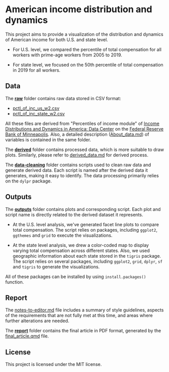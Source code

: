 # American income distribution and dynamics

<!-- badges: start -->

<!-- badges: end -->

This project aims to provide a visualization of the distribution and dynamics of American income for both U.S. and state level.

-   For U.S. level, we compared the percentile of total compensation for all workers with prime-age workers from 2005 to 2019.

-   For state level, we focused on the 50th percentile of total compensation in 2019 for all workers.

## Data

The [**raw**](data/raw) folder contains raw data stored in CSV format:

-   [pctl_of_inc_us_w2.csv](data/raw/pctl_of_inc_us_w2.csv)
-   [pctl_of_inc_state_w2.csv](data/raw/pctl_of_inc_state_w2.csv)

All these files are derived from "Percentiles of income module" of [Income Distributions and Dynamics in America: Data Center](https://www.minneapolisfed.org/institute/income-distributions-and-dynamics-in-america/data-center) on the [Federal Reserve Bank of Minneapolis](https://www.minneapolisfed.org/). Also, a detailed description ([About_data.md](data/raw/About_data.md)) of variables is contained in the same folder.

The [**derived**](data/derived) folder contains processed data, which is more suitable to draw plots. Similarly, please refer to [derived_data.md](data/derived/derived_data.md) for derived process.

The [**data-cleaning**](src/data-cleaning) folder contains scripts used to clean raw data and generate derived data. Each script is named after the derived data it generates, making it easy to identify. The data processing primarily relies on the `dylpr` package.

## Outputs

The [**outputs**](outputs) folder contains plots and corresponding script. Each plot and script name is directly related to the derived dataset it represents.

-   At the U.S. level analysis, we've generated facet line plots to compare total compensation. The script relies on packages, including `ggplot2`, `ggthemes` and `grid` to execute the visualizations.

-   At the state level analysis, we drew a color-coded map to display varying total compensation across different states. Also, we used geographic information about each state stored in the `tigris` package. The script relies on several packages, including `ggplot2`, `grid`, `dplyr`, `sf` and `tigris` to generate the visualizations.

All of these packages can be installed by using `install.packages()` function.

## Report

The [notes-to-editor.md](notes-to-editor.md) file includes a summary of style guidelines, aspects of the requirements that are not fully met at this time, and areas where further alterations are needed.

The [**report**](report) folder contains the final article in PDF format, generated by the [final_article.qmd](report/final_article.qmd) file.

## License

This project is licensed under the MIT license.
